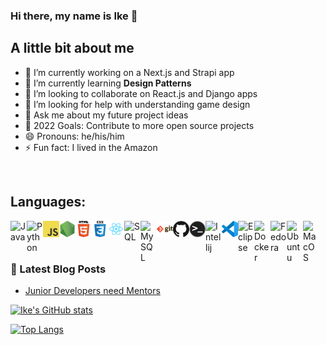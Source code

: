 ### Hi there, my name is Ike 👋

<!--
**ike5/ike5** is a ✨ _special_ ✨ repository because its `README.md` (this file) appears on your GitHub profile.

Here are some ideas to get you started:

- 🔭 I’m currently working on ...
- 🌱 I’m currently learning ...
- 👯 I’m looking to collaborate on ...
- 🤔 I’m looking for help with ...
- 💬 Ask me about ...
- 📫 How to reach me: ...
- 😄 Pronouns: ...
- ⚡ Fun fact: ...
-->

## A little bit about me
- 🔭 I’m currently working on a Next.js and Strapi app
- 🌱 I’m currently learning **Design Patterns**
- 👯 I’m looking to collaborate on React.js and Django apps
- 🤔 I’m looking for help with understanding game design
- 💬 Ask me about my future project ideas
- 📅 2022 Goals: Contribute to more open source projects
- 😄 Pronouns: he/his/him
- ⚡ Fun fact: I lived in the Amazon


<!-- ### Connect with me:
[<img align="left" alt="ike5 | LinkedIn" width="22px" src="https://cdn.jsdelivr.net/npm/simple-icons@v3/icons/linkedin.svg" />][linkedin]
[<img align="left" alt="ike5 | YouTube" width="22px" src="https://cdn.jsdelivr.net/npm/simple-icons@v3/icons/youtube.svg" />][youtube]
[<img align="left" alt="ikemaldonado.com" width="22px" src="https://raw.githubusercontent.com/iconic/open-iconic/master/svg/globe.svg" />][website]
 -->
<br/>

## Languages:  

<img align="left" alt="Java" width="26px" 
src="https://brandslogos.com/wp-content/uploads/images/large/java-logo-1.png" />

<img align="left" alt="Python" width="26px" 
src="https://cdn.freebiesupply.com/logos/large/2x/python-5-logo-png-transparent.png" />

<img align="left" alt="JavaScript" width="26px" src="https://raw.githubusercontent.com/github/explore/80688e429a7d4ef2fca1e82350fe8e3517d3494d/topics/javascript/javascript.png" />

<img align="left" alt="Node.js" width="26px" src="https://raw.githubusercontent.com/github/explore/80688e429a7d4ef2fca1e82350fe8e3517d3494d/topics/nodejs/nodejs.png" />

<img align="left" alt="HTML5" width="26px" src="https://raw.githubusercontent.com/github/explore/80688e429a7d4ef2fca1e82350fe8e3517d3494d/topics/html/html.png" />

<img align="left" alt="CSS3" width="26px" src="https://raw.githubusercontent.com/github/explore/80688e429a7d4ef2fca1e82350fe8e3517d3494d/topics/css/css.png" />

<img align="left" alt="React" width="26px" src="https://raw.githubusercontent.com/github/explore/80688e429a7d4ef2fca1e82350fe8e3517d3494d/topics/react/react.png" />

<img align="left" alt="SQL" width="26px" src="https://www.pngitem.com/pimgs/m/197-1973343_sql-database-icon-png-transparent-png.png" />

<img align="left" alt="MySQL" width="26px" src="https://download.logo.wine/logo/MySQL/MySQL-Logo.wine.png" />

<img align="left" alt="Git" width="26px" src="https://raw.githubusercontent.com/github/explore/80688e429a7d4ef2fca1e82350fe8e3517d3494d/topics/git/git.png" />

<img align="left" alt="GitHub" width="26px" src="https://raw.githubusercontent.com/github/explore/78df643247d429f6cc873026c0622819ad797942/topics/github/github.png" />

<img align="left" alt="Terminal" width="26px" src="https://raw.githubusercontent.com/github/explore/80688e429a7d4ef2fca1e82350fe8e3517d3494d/topics/terminal/terminal.png" />

<img align="left" alt="Intellij" width="26px" 
src="https://upload.wikimedia.org/wikipedia/commons/thumb/9/9c/IntelliJ_IDEA_Icon.svg/1024px-IntelliJ_IDEA_Icon.svg.png" />

<img align="left" alt="Visual Studio Code" width="26px" src="https://raw.githubusercontent.com/github/explore/80688e429a7d4ef2fca1e82350fe8e3517d3494d/topics/visual-studio-code/visual-studio-code.png" />

<img align="left" alt="Eclipse" width="26px" 
src="https://cdn.freebiesupply.com/logos/large/2x/eclipse-11-logo-png-transparent.png" />

<img align="left" alt="Docker" width="26px" 
src="https://www.docker.com/sites/default/files/d8/2019-07/vertical-logo-monochromatic.png" />

<img align="left" alt="Fedora" width="26px" 
src="https://upload.wikimedia.org/wikipedia/commons/thumb/3/3f/Fedora_logo.svg/1024px-Fedora_logo.svg.png" />

<img align="left" alt="Ubuntu" width="26px" 
src="https://upload.wikimedia.org/wikipedia/commons/thumb/a/ab/Logo-ubuntu_cof-orange-hex.svg/1200px-Logo-ubuntu_cof-orange-hex.svg.png" />

<img align="left" alt="MacOS" width="26px" 
src="https://upload.wikimedia.org/wikipedia/commons/thumb/3/30/MacOS_logo.svg/2048px-MacOS_logo.svg.png" />









<br>
<br>


### 📕 Latest Blog Posts
<!-- BLOG-POST-LIST:START -->
- [Junior Developers need Mentors](https://dev.to/ike5/junior-developers-need-mentors-4aei)
<!-- BLOG-POST-LIST:END -->


[![Ike's GitHub stats](https://github-readme-stats.vercel.app/api?username=ike5&show_icons=true&count_private=true)](https://github.com/anuraghazra/github-readme-stats)

[![Top Langs](https://github-readme-stats.vercel.app/api/top-langs/?username=ike5&langs_count=8)](https://github.com/anuraghazra/github-readme-stats)


[appLink]: https://github.com/ike5/SchedulingManagerV2
[linkedin]: https://www.linkedin.com/in/ike-maldonado/
[youtube]: https://www.youtube.com/channel/UCM_QWbs_QJV0DyU_8rbV9zQ
[website]: https://www.ikemaldonado.com
